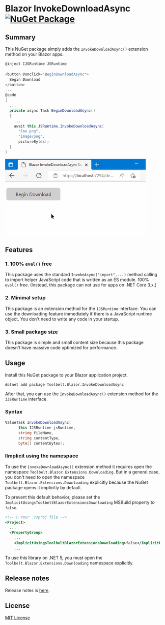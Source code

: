 # Blazor InvokeDownloadAsync [![NuGet Package](https://img.shields.io/nuget/v/Toolbelt.Blazor.InvokeDownloadAsync.svg)](https://www.nuget.org/packages/Toolbelt.Blazor.InvokeDownloadAsync)

## Summary

This NuGet package simply adds the `InvokeDownloadAsync()` extension method on your Blazor apps.

```csharp
@inject IJSRuntime JSRuntime

<button @onclick="BeginDownloadAsync">
  Begin Download
</button>
...
@code
{
  ...
  private async Task BeginDownloadAsync()
  {
    ...
    await this.JSRuntime.InvokeDownloadAsync(
      "Foo.png",
      "image/png",
      pictureBytes);
  }
}
```

![](https://raw.githubusercontent.com/jsakamoto/Toolbelt.Blazor.InvokeDownloadAsync/main/.assets/movie-001.gif)

## Features

### 1. 100% `eval()` free

This package uses the standard `InvokeAsync("import",...)` method calling to import helper JavaScript code that is written as an ES module. 100% `eval()` free. (Instead, this package can not use for apps on .NET Core 3.x.)

### 2. Minimal setup

This package is an extension method for the `IJSRuntime` interface. You can use the downloading feature immediately if there is a JavaScript runtime object. You don't need to write any code in your startup.

### 3. Small package size

This package is simple and small content size because this package doesn't have massive code optimized for performance.

## Usage

Install this NuGet package to your Blazor application project.

```shell
dotnet add package Toolbelt.Blazor.InvokeDownloadAsync
```

After that, you can use the `InvokeDownloadAsync()` extension method for the `IJSRuntime` interface.

### Syntax

```csharp
ValueTask InvokeDownloadAsync(
      this IJSRuntime jsRuntime,
      string fileName,
      string contentType,
      byte[] contentBytes);
```

### IImplicit using the namespace

To use the `InvokeDownloadAsync()` extension method it requires open the namespace `Toolbelt.Blazor.Extensions.Downloading`. But in a general case, you don't need to open the namespace `Toolbelt.Blazor.Extensions.Downloading` explicitly because the NuGet package opens it implicitly by default.

To prevent this default behavior, please set the `ImplicitUsingsToolbeltBlazorExtensionsDownloading` MSBuild property to `false`.

```xml
<!-- 📄 Your .csproj file -->
<Project>
  ...
  <PropertyGroup>
    ...
    <ImplicitUsingsToolbeltBlazorExtensionsDownloading>false</ImplicitUsingsToolbeltBlazorExtensionsDownloading>
    ...
```

To use this library on .NET 5, you must open the `Toolbelt.Blazor.Extensions.Downloading` namespace explicitly.

## Release notes

Release notes is [here](https://github.com/jsakamoto/Toolbelt.Blazor.InvokeDownloadAsync/blob/main/RELEASE-NOTES.txt).

## License

[MIT License](https://github.com/jsakamoto/Toolbelt.Blazor.InvokeDownloadAsync/blob/main/LICENSE)